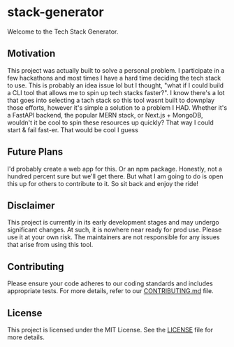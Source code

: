 # stack-generator

Welcome to the Tech Stack Generator.

## Motivation

This project was actually built to solve a personal problem. I participate in a few hackathons and most times I have a hard time deciding the tech stack to use. This is probably an idea issue lol but I thought, "what if I could build a CLI tool that allows me to spin up tech stacks faster?". I know there's a lot that goes into selecting a tach stack so this tool wasnt built to downplay those efforts, however it's simple a solution to a problem I HAD. Whether it's a FastAPI backend, the popular MERN stack, or Next.js + MongoDB, wouldn't it be cool to spin these resources up quickly? That way I could start & fail fast-er. That would be cool I guess

## Future Plans

I'd probably create a web app for this. Or an npm package. Honestly, not a hundred percent sure but we'll get there. But what I am going to do is open this up for others to contribute to it. So sit back and enjoy the ride!

## Disclaimer

This project is currently in its early development stages and may undergo significant changes. At such, it is nowhere near ready for prod use. Please use it at your own risk. The maintainers are not responsible for any issues that arise from using this tool.

## Contributing

Please ensure your code adheres to our coding standards and includes appropriate tests. For more details, refer to our [CONTRIBUTING.md](CONTRIBUTING.md) file.

## License

This project is licensed under the MIT License. See the [LICENSE](LICENSE) file for more details.